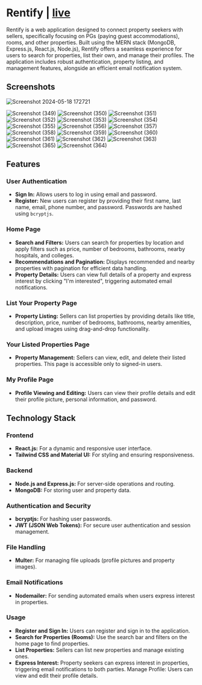 # Rentify | [live](https://rentify-two.vercel.app/)
Rentify is a web application designed to connect property seekers with sellers, specifically focusing on PGs (paying guest accommodations), rooms, and other properties. Built using the MERN stack (MongoDB, Express.js, React.js, Node.js), Rentify offers a seamless experience for users to search for properties, list their own, and manage their profiles. The application includes robust authentication, property listing, and management features, alongside an efficient email notification system.

## Screenshots
![Screenshot 2024-05-18 172721](https://github.com/PureshwarGonekar/Rentify/assets/88015818/e6011436-3499-49fa-a880-0a7f584b2c1a)

![Screenshot (349)](https://github.com/PureshwarGonekar/Rentify/assets/88015818/b575381f-d31b-43ab-af42-67935005d2ff)
![Screenshot (350)](https://github.com/PureshwarGonekar/Rentify/assets/88015818/ce400b55-b499-48d0-ac8d-c282772475bb)
![Screenshot (351)](https://github.com/PureshwarGonekar/Rentify/assets/88015818/5ca3beee-7e6a-4837-b600-6492b9e7e569)
![Screenshot (352)](https://github.com/PureshwarGonekar/Rentify/assets/88015818/f74e8c7d-f142-44bd-a343-d63b1e4dd320)
![Screenshot (353)](https://github.com/PureshwarGonekar/Rentify/assets/88015818/4a5602b3-5629-4cd7-894f-5d6d4dcc6a78)
![Screenshot (354)](https://github.com/PureshwarGonekar/Rentify/assets/88015818/edc23c0c-7a20-4fe1-b7df-d36d65d62f45)
![Screenshot (355)](https://github.com/PureshwarGonekar/Rentify/assets/88015818/f568bf4d-c2d8-42cb-ac42-9180936bd636)
![Screenshot (356)](https://github.com/PureshwarGonekar/Rentify/assets/88015818/e78e6fab-f885-41cb-ac2c-40ec1dbffef3)
![Screenshot (357)](https://github.com/PureshwarGonekar/Rentify/assets/88015818/7e5d40d8-923b-4df7-8e46-2f09f9c6fda1)
![Screenshot (358)](https://github.com/PureshwarGonekar/Rentify/assets/88015818/f8f4f68a-c2c5-4b3c-a056-3483b0067c36)
![Screenshot (359)](https://github.com/PureshwarGonekar/Rentify/assets/88015818/9774014e-2b7f-4d0d-802b-d5bbecc0adc8)
![Screenshot (360)](https://github.com/PureshwarGonekar/Rentify/assets/88015818/de5d75bc-56cf-4f1e-84ce-935aa2d5f38c)
![Screenshot (361)](https://github.com/PureshwarGonekar/Rentify/assets/88015818/b076060a-c401-4944-b7fd-6fcc374e6cf8)
![Screenshot (362)](https://github.com/PureshwarGonekar/Rentify/assets/88015818/4502fa2f-1576-41b2-a648-83316972ed2b)
![Screenshot (363)](https://github.com/PureshwarGonekar/Rentify/assets/88015818/a5971b2b-2cbd-40cc-94fd-bc8216b206d5)
![Screenshot (365)](https://github.com/PureshwarGonekar/Rentify/assets/88015818/97929873-7ece-4ca1-be11-002a0e29e1ea)
![Screenshot (364)](https://github.com/PureshwarGonekar/Rentify/assets/88015818/7f7c5781-3249-43e4-be2b-ebad4989feba)



## Features

### User Authentication
- **Sign In:** Allows users to log in using email and password.
- **Register:** New users can register by providing their first name, last name, email, phone number, and password. Passwords are hashed using `bcryptjs`.

### Home Page
- **Search and Filters:** Users can search for properties by location and apply filters such as price, number of bedrooms, bathrooms, nearby hospitals, and colleges.
- **Recommendations and Pagination:** Displays recommended and nearby properties with pagination for efficient data handling.
- **Property Details:** Users can view full details of a property and express interest by clicking "I'm interested", triggering automated email notifications.

### List Your Property Page
- **Property Listing:** Sellers can list properties by providing details like title, description, price, number of bedrooms, bathrooms, nearby amenities, and upload images using drag-and-drop functionality.

### Your Listed Properties Page
- **Property Management:** Sellers can view, edit, and delete their listed properties. This page is accessible only to signed-in users.

### My Profile Page
- **Profile Viewing and Editing:** Users can view their profile details and edit their profile picture, personal information, and password.

## Technology Stack

### Frontend
- **React.js:** For a dynamic and responsive user interface.
- **Tailwind CSS and Material UI:** For styling and ensuring responsiveness.

### Backend
- **Node.js and Express.js:** For server-side operations and routing.
- **MongoDB:** For storing user and property data.

### Authentication and Security
- **bcryptjs:** For hashing user passwords.
- **JWT (JSON Web Tokens):** For secure user authentication and session management.

### File Handling
- **Multer:** For managing file uploads (profile pictures and property images).

### Email Notifications
- **Nodemailer:** For sending automated emails when users express interest in properties.


### Usage
- **Register and Sign In:** Users can register and sign in to the application.
- **Search for Properties (Rooms):** Use the search bar and filters on the home page to find properties.
- **List Properties:** Sellers can list new properties and manage existing ones.
- **Express Interest:** Property seekers can express interest in properties, triggering email notifications to both parties.
Manage Profile: Users can view and edit their profile details.
